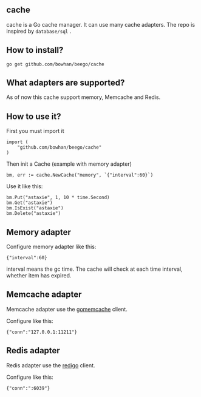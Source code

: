 ## cache
cache is a Go cache manager. It can use many cache adapters. The repo is inspired by `database/sql` .


## How to install?

	go get github.com/bowhan/beego/cache


## What adapters are supported?

As of now this cache support memory, Memcache and Redis.


## How to use it?

First you must import it

	import (
		"github.com/bowhan/beego/cache"
	)

Then init a Cache (example with memory adapter)

	bm, err := cache.NewCache("memory", `{"interval":60}`)	

Use it like this:	
	
	bm.Put("astaxie", 1, 10 * time.Second)
	bm.Get("astaxie")
	bm.IsExist("astaxie")
	bm.Delete("astaxie")


## Memory adapter

Configure memory adapter like this:

	{"interval":60}

interval means the gc time. The cache will check at each time interval, whether item has expired.


## Memcache adapter

Memcache adapter use the [gomemcache](http://github.com/bradfitz/gomemcache) client.

Configure like this:

	{"conn":"127.0.0.1:11211"}


## Redis adapter

Redis adapter use the [redigo](http://github.com/gomodule/redigo) client.

Configure like this:

	{"conn":":6039"}

